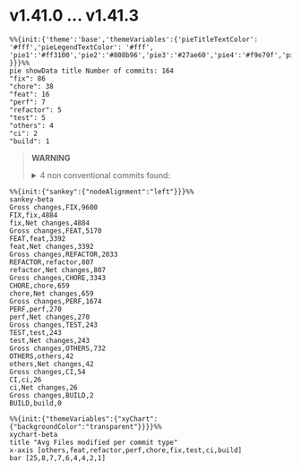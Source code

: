 # v1.41.0 ... v1.41.3
``` mermaid
%%{init:{'theme':'base','themeVariables':{'pieTitleTextColor': '#fff','pieLegendTextColor': '#fff',
'pie1':'#ff3100','pie2':'#808b96','pie3':'#27ae60','pie4':'#f9e79f','pie5':'#5dade2','pie6':'#76d7c4','pie7':'#000000','pie8':'#8e44ad','pie9':'#d6dbdf'
}}}%%
pie showData title Number of commits: 164
"fix": 86
"chore": 38
"feat": 16
"perf": 7
"refactor": 5
"test": 5
"others": 4
"ci": 2
"build": 1
```
> **WARNING**
> <details><summary>4 non conventional commits found:</summary><ul>
> <li>1.41.3 (#22925)</li>
> <li>1.41.2 (#22791)</li>
> <li>1.41.1 (#22642)</li>
> <li>Revert "fix(publish): error if there are uncommitted changes (#22613)" (#22625)</li>
> </ul></details>
```mermaid
%%{init:{"sankey":{"nodeAlignment":"left"}}}%%
sankey-beta
Gross changes,FIX,9600
FIX,fix,4884
fix,Net changes,4884
Gross changes,FEAT,5170
FEAT,feat,3392
feat,Net changes,3392
Gross changes,REFACTOR,2033
REFACTOR,refactor,807
refactor,Net changes,807
Gross changes,CHORE,3343
CHORE,chore,659
chore,Net changes,659
Gross changes,PERF,1674
PERF,perf,270
perf,Net changes,270
Gross changes,TEST,243
TEST,test,243
test,Net changes,243
Gross changes,OTHERS,732
OTHERS,others,42
others,Net changes,42
Gross changes,CI,54
CI,ci,26
ci,Net changes,26
Gross changes,BUILD,2
BUILD,build,0
```

```mermaid
%%{init:{"themeVariables":{"xyChart":{"backgroundColor":"transparent"}}}}%%
xychart-beta
title "Avg Files modified per commit type"
x-axis [others,feat,refactor,perf,chore,fix,test,ci,build]
bar [25,8,7,7,6,4,4,2,1]
```